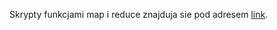 Skrypty funkcjami map i reduce znajduja sie pod adresem [link](https://github.com/pkamin/sacramentocrime).
